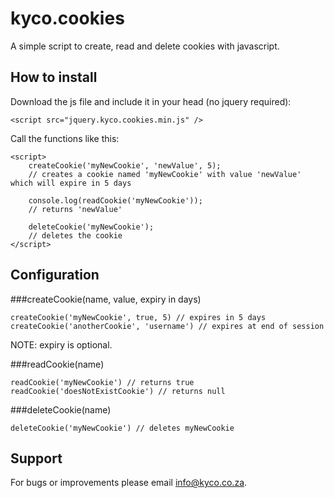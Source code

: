 kyco.cookies
============

A simple script to create, read and delete cookies with javascript.


How to install
--------------

Download the js file and include it in your head (no jquery required):

    <script src="jquery.kyco.cookies.min.js" />

Call the functions like this:

    <script>
        createCookie('myNewCookie', 'newValue', 5);
        // creates a cookie named 'myNewCookie' with value 'newValue' which will expire in 5 days
        
        console.log(readCookie('myNewCookie'));
        // returns 'newValue'
        
        deleteCookie('myNewCookie');
        // deletes the cookie
    </script>


Configuration
-------------

###createCookie(name, value, expiry in days)

    createCookie('myNewCookie', true, 5) // expires in 5 days
    createCookie('anotherCookie', 'username') // expires at end of session

NOTE: expiry is optional.

###readCookie(name)

    readCookie('myNewCookie') // returns true
    readCookie('doesNotExistCookie') // returns null

###deleteCookie(name)

    deleteCookie('myNewCookie') // deletes myNewCookie


Support
-------

For bugs or improvements please email info@kyco.co.za.